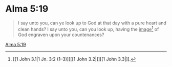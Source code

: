 # Alma 5:19

> I say unto you, can ye look up to God at that day with a pure heart and clean hands? I say unto you, can you look up, having the <u>image</u>[^a] of God engraven upon your countenances?

[Alma 5:19](https://www.churchofjesuschrist.org/study/scriptures/bofm/alma/5?lang=eng&id=p19#p19)


[^a]: [[1 John 3.1|1 Jn. 3:2 (1–3)]][[1 John 3.2|]][[1 John 3.3|]].  
